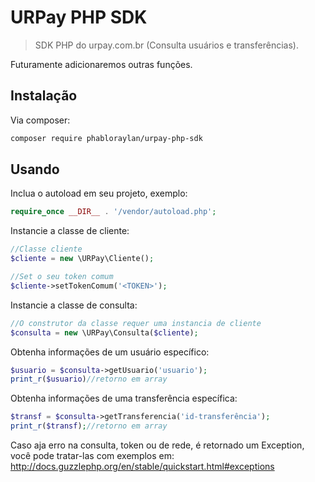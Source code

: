# URPay PHP SDK
> SDK PHP do urpay.com.br (Consulta usuários e transferências).


Futuramente adicionaremos outras funções.

## Instalação

Via composer:

```sh
composer require phabloraylan/urpay-php-sdk
```

## Usando

Inclua o autoload em seu projeto, exemplo:

```php
require_once __DIR__ . '/vendor/autoload.php';
```

Instancie a classe  de cliente:

```php
//Classe cliente
$cliente = new \URPay\Cliente();

//Set o seu token comum
$cliente->setTokenComum('<TOKEN>');
```

Instancie a classe de consulta:

```php
//O construtor da classe requer uma instancia de cliente
$consulta = new \URPay\Consulta($cliente);
```

Obtenha informações de um usuário específico:

```php
$usuario = $consulta->getUsuario('usuario'); 
print_r($usuario)//retorno em array
```

Obtenha informações de uma transferência específica:

```php
$transf = $consulta->getTransferencia('id-transferência'); 
print_r($transf);//retorno em array
```

Caso aja erro na consulta, token ou de rede, é retornado um Exception, você pode tratar-las com exemplos em:
<http://docs.guzzlephp.org/en/stable/quickstart.html#exceptions>
